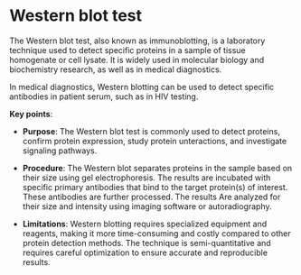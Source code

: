 <!--
source: gpt-3 + jph editing
aka: immunoblot, immunoblotting
tags: tests
-->

# Western blot test

The Western blot test, also known as immunoblotting, is a laboratory technique used to detect specific proteins in a sample of tissue homogenate or cell lysate. It is widely used in molecular biology and biochemistry research, as well as in medical diagnostics.

In medical diagnostics, Western blotting can be used to detect specific antibodies in patient serum, such as in HIV testing.

**Key points**:

* **Purpose**: The Western blot test is commonly used to detect proteins, confirm protein expression, study protein unteractions, and investigate signaling pathways.

* **Procedure**: The Western blot separates proteins in the sample based on their size using gel electrophoresis. The results are incubated with specific primary antibodies that bind to the target protein(s) of interest. These antibodies are further processed. The results Are analyzed for their size and intensity using imaging software or autoradiography.

* **Limitations**: Western blotting requires specialized equipment and reagents, making it more time-consuming and costly compared to other protein detection methods. The technique is semi-quantitative and requires careful optimization to ensure accurate and reproducible results.
